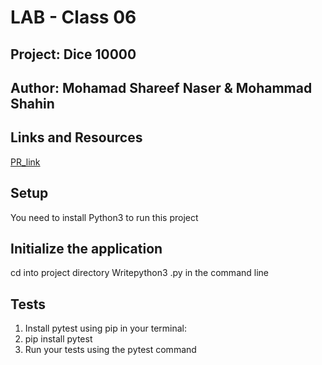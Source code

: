 # LAB - Class 06
## Project: Dice 10000
## Author: Mohamad Shareef Naser & Mohammad Shahin
## Links and Resources

[PR_link](https://github.com/Mohammad-Shahin23/Ten-Thousand/pull/1)

## Setup
You need to install Python3 to run this project

## Initialize the application
cd into project directory
Writepython3 <filename>.py in the command line

## Tests
1. Install pytest using pip in your terminal: 
2. pip install pytest
3. Run your tests using the pytest command